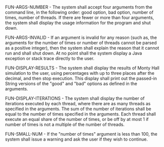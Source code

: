 FUN-ARGS-NUMBER - The system shall accept four arguments from the command line, in the following order: good option, bad option, number of times, number of threads.  If there are fewer or more than four arguments, the system shall display the usage information for the program and shut down.

FUN-ARGS-INVALID - If an argument is invalid for any reason (such as, the arguments for the number of times or number of threads cannot be parsed as a positive integer), then the system shall explain the reason that it cannot run and shall shut down.  At no point shall the system display a Java exception or stack trace directly to the user.

FUN-DISPLAY-RESULTS - The system shall display the results of Monty Hall simulation to the user, using percentages with up to three places after the decimal, and then stop execution.  This display shall print out the passed-in String versions of the "good" and "bad" options as defined in the arguments.

FUN-DISPLAY-ITERATIONS - The system shall display the number of iterations executed by each thread, where there are as many threads as specified in the arguments.  The sum of the number of iterations shall be equal to the number of times specified in the arguments.  Each thread shall execute an equal share of the number of times, or be off by at most 1 if number of times is not a multiple of the number of threads.

FUN-SMALL-NUM - If the "number of times" argument is less than 100, the system shall issue a warning and ask the user if they wish to continue.
